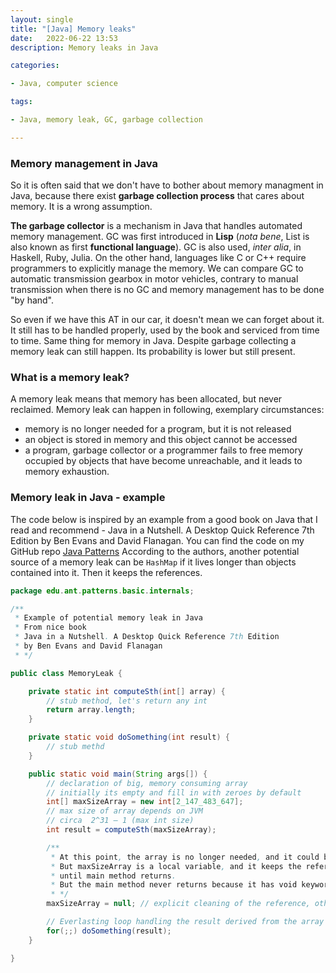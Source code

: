 ```yaml
---
layout: single
title: "[Java] Memory leaks"
date:   2022-06-22 13:53
description: Memory leaks in Java

categories:

- Java, computer science

tags:

- Java, memory leak, GC, garbage collection

---
```


### Memory management in Java

So it is often said that we don't have to bother about memory managment in Java,
because there exist **garbage collection process** that cares about memory.
It is a wrong assumption.

**The garbage collector** is a mechanism in Java that handles automated memory management.
GC was first introduced in **Lisp** (*nota bene*, List is also known as first **functional language**).
GC is also used, *inter alia*, in Haskell, Ruby, Julia. On the other hand, languages like C or C++ require
programmers to explicitly manage the memory. We can compare GC to automatic transmission gearbox in motor vehicles,
contrary to manual transmission when there is no GC and memory management has to be done "by hand".

So even if we have this AT in our car, it doesn't mean we can forget about it. It still has to be handled properly, used by the book and
serviced from time to time. Same thing for memory in Java. Despite garbage collecting a memory leak can still happen. 
Its probability is lower but still present.

### What is a memory leak?

A memory leak means that memory has been allocated, but never reclaimed. Memory
leak can happen in following, exemplary circumstances:
- memory is no longer needed for a program, but it is not released
- an object is stored in memory and this object cannot be accessed
- a program, garbage collector or a programmer fails to free memory occupied by objects
that have become unreachable, and it leads to memory exhaustion.

### Memory leak in Java - example

The code below is inspired by an example from a good book on Java that I read and recommend -
Java in a Nutshell. A Desktop Quick Reference 7th Edition by Ben Evans and David Flanagan.
You can find the code on my GitHub repo [Java Patterns](https://github.com/mzacki/java-patterns)
According to the authors, another potential source of a memory leak can be ```HashMap``` if it lives longer than objects
contained into it. Then it keeps the references.

```java
package edu.ant.patterns.basic.internals;

/**
 * Example of potential memory leak in Java
 * From nice book
 * Java in a Nutshell. A Desktop Quick Reference 7th Edition
 * by Ben Evans and David Flanagan
 * */

public class MemoryLeak {

    private static int computeSth(int[] array) {
        // stub method, let's return any int
        return array.length;
    }

    private static void doSomething(int result) {
        // stub methd
    }

    public static void main(String args[]) {
        // declaration of big, memory consuming array
        // initially its empty and fill in with zeroes by default
        int[] maxSizeArray = new int[2_147_483_647];
        // max size of array depends on JVM
        // circa  2^31 – 1 (max int size)
        int result = computeSth(maxSizeArray);

        /**
         * At this point, the array is no longer needed, and it could be garbage collected from now on.
         * But maxSizeArray is a local variable, and it keeps the reference to the array object
         * until main method returns.
         * But the main method never returns because it has void keyword.
         * */
        maxSizeArray = null; // explicit cleaning of the reference, otherwise no garbage collection

        // Everlasting loop handling the result derived from the array
        for(;;) doSomething(result);
    }

}

```

